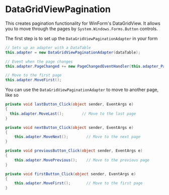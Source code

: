 DataGridViewPagination
======================

This creates pagination functionality for WinForm's DataGridView. It allows you to move through the pages by  ```System.Windows.Forms.Button``` controls.

The first step is to set up the ```DataGridViewPaginationAdapter``` in your form

```c#
// Sets up an adapter with a DataTable
this.adapter = new DataGridViewPaginationAdapter(dataTable);

// Event when the page changes
this.adapter.PageChanged += new PageChangedEventHandler(this.adapter_PageChanged);

// Move to the first page
this.adapter.MoveFirst();
```



You can use the ```DataGridViewPaginationAdapter``` to move to another page, like so

```c#
private void lastButton_Click(object sender, EventArgs e)
{
  this.adapter.MoveLast();        // Move to the last page
}

private void nextButton_Click(object sender, EventArgs e)
{
    this.adapter.MoveNext();        // Move to the next page
}

private void previousButton_Click(object sender, EventArgs e)
{
    this.adapter.MovePrevious();    // Move to the previous page
}

private void firstButton_Click(object sender, EventArgs e)
{
    this.adapter.MoveFirst();       // Move to the first page
}
```
